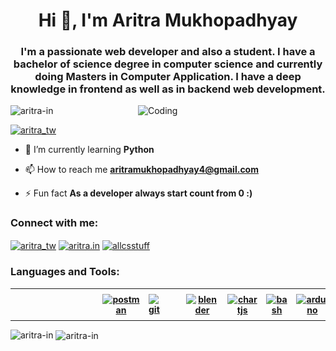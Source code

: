 <h1 align="center">Hi 👋, I'm Aritra Mukhopadhyay</h1>

<h3 align="center">I'm a passionate web developer and also a student. I have a bachelor of science degree in computer science and currently doing Masters in Computer Application. I have a deep knowledge in frontend as well as in backend web development.</h3>

<img align="right" alt="Coding" width="300" src="https://github.com/Aritra-in/Aritra-in/assets/111588470/da29e282-493f-48c2-9e50-8802db415eb2">

<p align="left"> <img src="https://komarev.com/ghpvc/?username=aritra-in&label=Profile%20views&color=0e75b6&style=flat" alt="aritra-in" /> </p>

<p align="left"> <a href="https://twitter.com/aritra_tw" target="blank"><img src="https://img.shields.io/twitter/follow/aritra_tw?logo=twitter&style=flat" alt="aritra_tw" /></a> </p>

- 🌱 I’m currently learning **Python**

- 📫 How to reach me **aritramukhopadhyay4@gmail.com**

- ⚡ Fun fact **As a developer always start count from 0 :)**

<h3 align="left">Connect with me:</h3>
<p align="left">
<a href="https://twitter.com/aritra_tw" target="blank"><img align="center" src="https://cdn.jsdelivr.net/gh/devicons/devicon/icons/twitter/twitter-original.svg" alt="aritra_tw" height="30" width="40" /></a>
<a href="https://instagram.com/aritra.in" target="blank"><img align="center" src="https://raw.githubusercontent.com/rahuldkjain/github-profile-readme-generator/master/src/images/icons/Social/instagram.svg" alt="aritra.in" height="30" width="40" /></a>
<a href="https://www.youtube.com/@allcsstuff" target="blank"><img align="center" src="https://raw.githubusercontent.com/rahuldkjain/github-profile-readme-generator/master/src/images/icons/Social/youtube.svg" alt="allcsstuff" height="30" width="40" /></a>
</p>

<h3 align="left">Languages and Tools:</h3>

<p align="left">             
  <table>
    <tr>
      <th><a href="https://www.cprogramming.com/" target="_blank" rel="noreferrer"> <img src="https://raw.githubusercontent.com/devicons/devicon/master/icons/c/c-original.svg" alt="c" width="40" height="40"/> </a></th>
      <th><a href="https://www.w3schools.com/cpp/" target="_blank" rel="noreferrer"> <img src="https://raw.githubusercontent.com/devicons/devicon/master/icons/cplusplus/cplusplus-original.svg" alt="cplusplus" width="40" height="40"/></a></th>
      <th><a href="https://www.w3.org/html/" target="_blank" rel="noreferrer"> <img src="https://raw.githubusercontent.com/devicons/devicon/master/icons/html5/html5-original-wordmark.svg" alt="html5" width="40" height="40"/> </a></th>
      <th><a href="https://www.w3schools.com/css/" target="_blank" rel="noreferrer"> <img src="https://raw.githubusercontent.com/devicons/devicon/master/icons/css3/css3-original-wordmark.svg" alt="css3" width="40" height="40"/> </a> </th>
      <th><a href="https://developer.mozilla.org/en-US/docs/Web/JavaScript" target="_blank" rel="noreferrer"> <img src="https://raw.githubusercontent.com/devicons/devicon/master/icons/javascript/javascript-original.svg" alt="javascript" width="40" height="40"/> </a></th>
      <th><a href="https://reactjs.org/" target="_blank" rel="noreferrer"> <img src="https://raw.githubusercontent.com/devicons/devicon/master/icons/react/react-original-wordmark.svg" alt="react" width="40" height="40"/> </a></th>
      <th><a href="https://nodejs.org" target="_blank" rel="noreferrer"> <img src="https://raw.githubusercontent.com/devicons/devicon/master/icons/nodejs/nodejs-original-wordmark.svg" alt="nodejs" width="40" height="40"/> </a></th>
      <th><a href="https://expressjs.com" target="_blank" rel="noreferrer"> <img src="https://raw.githubusercontent.com/devicons/devicon/master/icons/express/express-original-wordmark.svg" alt="express" width="40" height="40"/> </a> </th>
      <th><a href="https://www.java.com" target="_blank" rel="noreferrer"> <img src="https://raw.githubusercontent.com/devicons/devicon/master/icons/java/java-original.svg" alt="java" width="40" height="40"/> </a></th>
      <th><a href="https://www.mysql.com/" target="_blank" rel="noreferrer"> <img src="https://raw.githubusercontent.com/devicons/devicon/master/icons/mysql/mysql-original-wordmark.svg" alt="mysql" width="40" height="40"/> </a></th>
      <th><a href="https://postman.com" target="_blank" rel="noreferrer"> <img src="https://www.vectorlogo.zone/logos/getpostman/getpostman-icon.svg" alt="postman" width="40" height="40"/> </a></th>
      <th><a href="https://git-scm.com/" target="_blank" rel="noreferrer"> <img src="https://www.vectorlogo.zone/logos/git-scm/git-scm-icon.svg" alt="git" width="40" height="40"/> </a></th>
      <th><a href="https://www.linux.org/" target="_blank" rel="noreferrer"> <img src="https://raw.githubusercontent.com/devicons/devicon/master/icons/linux/linux-original.svg" alt="linux" width="40" height="40"/> </a> </th>
      <th><a href="https://www.photoshop.com/en" target="_blank" rel="noreferrer"> <img src="https://raw.githubusercontent.com/devicons/devicon/master/icons/photoshop/photoshop-line.svg" alt="photoshop" width="40" height="40"/> </a></th>
      <th><a href="https://www.blender.org/" target="_blank" rel="noreferrer"> <img src="https://download.blender.org/branding/community/blender_community_badge_white.svg" alt="blender" width="40" height="40"/> </a></th>
      <th><a href="https://www.chartjs.org" target="_blank" rel="noreferrer"> <img src="https://www.chartjs.org/media/logo-title.svg" alt="chartjs" width="40" height="40"/> </a></th>
      <th><a href="https://www.gnu.org/software/bash/" target="_blank" rel="noreferrer"> <img src="https://www.vectorlogo.zone/logos/gnu_bash/gnu_bash-icon.svg" alt="bash" width="40" height="40"/> </a></th>
      <th><a href="https://www.arduino.cc/" target="_blank" rel="noreferrer"> <img src="https://cdn.worldvectorlogo.com/logos/arduino-1.svg" alt="arduino" width="40" height="40"/> </a></th>
    </tr>
  </table>
</p>

<p><img align="left" src="https://github-readme-stats.vercel.app/api/top-langs?username=aritra-in&show_icons=true&locale=en&layout=compact" alt="aritra-in" /></p>

<p>&nbsp;<img align="center" src="https://github-readme-stats.vercel.app/api?username=aritra-in&show_icons=true&locale=en" alt="aritra-in" /></p>

<!-- <p><img align="center" src="https://github-readme-streak-stats.herokuapp.com/?user=aritra-in&" alt="aritra-in" /></p> -->

